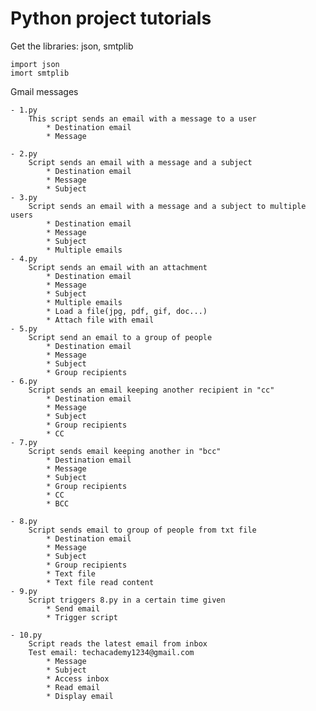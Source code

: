# Python project tutorials

Get the libraries: json, smtplib
```
import json
imort smtplib
```

Gmail messages


	- 1.py 
		This script sends an email with a message to a user
			* Destination email
			* Message

	- 2.py
 		Script sends an email with a message and a subject
			* Destination email
			* Message
			* Subject
	- 3.py 
		Script sends an email with a message and a subject to multiple users
			* Destination email
			* Message
			* Subject
			* Multiple emails
	- 4.py 
		Script sends an email with an attachment
			* Destination email
			* Message
			* Subject
			* Multiple emails
			* Load a file(jpg, pdf, gif, doc...)
			* Attach file with email
	- 5.py 
		Script send an email to a group of people
			* Destination email
			* Message
			* Subject
			* Group recipients
	- 6.py
		Script sends an email keeping another recipient in "cc"	
			* Destination email
			* Message
			* Subject
			* Group recipients
			* CC
	- 7.py 
		Script sends email keeping another in "bcc"
			* Destination email
			* Message
			* Subject
			* Group recipients
			* CC
			* BCC
      
	- 8.py 
		Script sends email to group of people from txt file
			* Destination email
			* Message
			* Subject
			* Group recipients
			* Text file 
			* Text file read content
	- 9.py 
		Script triggers 8.py in a certain time given
			* Send email
			* Trigger script
      
	- 10.py
		Script reads the latest email from inbox
		Test email: techacademy1234@gmail.com
			* Message
			* Subject
			* Access inbox
			* Read email
			* Display email
